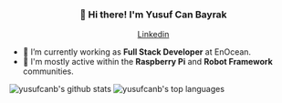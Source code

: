 <h3 align="center">👋 Hi there! I'm Yusuf Can Bayrak</h3>
<p align="center">
  <a href="https://www.linkedin.com/in/yusufcanbayrak">Linkedin</a>
</p>

- 🌱 I’m currently working as **Full Stack Developer** at EnOcean.
- 💬 I'm mostly active within the **Raspberry Pi** and **Robot Framework** communities.


![yusufcanb's github stats](https://github-readme-stats.vercel.app/api?username=yusufcanb&show_icons=true&hide_border=true)
![yusufcanb's top languages](https://github-readme-stats.vercel.app/api/top-langs/?username=yusufcanb&layout=compact&hide_border=true)
